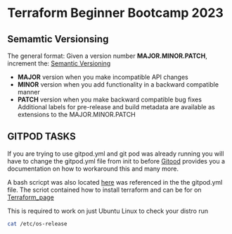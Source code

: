 # Terraform Beginner Bootcamp 2023

## Semamtic Versionsing 

The general format:
Given a version number **MAJOR.MINOR.PATCH**, increment the:
[Semantic Versioning](https://semver.org/)
- **MAJOR** version when you make incompatible API changes
- **MINOR** version when you add functionality in a backward compatible manner
- **PATCH** version when you make backward compatible bug fixes
Additional labels for pre-release and build metadata are available as extensions to the MAJOR.MINOR.PATCH



## GITPOD TASKS
If you are trying to use gitpod.yml and git pod was already running you will have to change the gitpod.yml file from init to before [Gitood](https://www.gitpod.io/docs/configure/workspaces/workspace-image) provides you a documentation on how to workaround this and many more.

A bash scricpt was also located [here](./bin/install_terraform_cli) was referenced in the the gitpod.yml file. The scriot contained how to install terraform and can be for on [Terraform_page](https://developer.hashicorp.com/terraform/downloads)

This is required to work on just Ubuntu Linux to check your distro run 
```bash
cat /etc/os-release

```